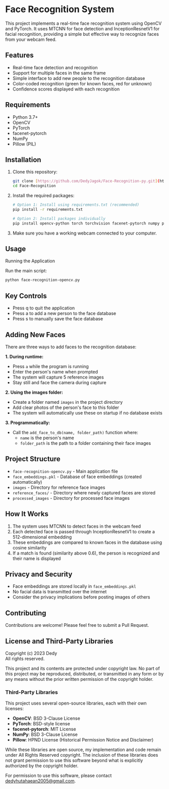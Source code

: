 # Face Recognition System

This project implements a real-time face recognition system using OpenCV and PyTorch. It uses MTCNN for face detection and InceptionResnetV1 for facial recognition, providing a simple but effective way to recognize faces from your webcam feed.

## Features

* Real-time face detection and recognition
* Support for multiple faces in the same frame
* Simple interface to add new people to the recognition database
* Color-coded recognition (green for known faces, red for unknown)
* Confidence scores displayed with each recognition

## Requirements

* Python 3.7+
* OpenCV
* PyTorch
* facenet-pytorch
* NumPy
* Pillow (PIL)

## Installation

1.  Clone this repository:
    ```bash
    git clone [https://github.com/DedyJagok/Face-Recognition-py.git](https://github.com/Dedyjagok/Face-Recognition-py.git)
    cd Face-Recognition
    ```
2.  Install the required packages:
    ```bash
    # Option 1: Install using requirements.txt (recommended)
    pip install -r requirements.txt
    
    # Option 2: Install packages individually
    pip install opencv-python torch torchvision facenet-pytorch numpy pillow
    ```
3.  Make sure you have a working webcam connected to your computer.

## Usage

Running the Application

Run the main script:
```bash
python face-recognition-opencv.py
```

## Key Controls

* Press q to quit the application
* Press a to add a new person to the face database
* Press s to manually save the face database

## Adding New Faces

There are three ways to add faces to the recognition database:

**1. During runtime:**
* Press `a` while the program is running
* Enter the person's name when prompted
* The system will capture 5 reference images
* Stay still and face the camera during capture

**2. Using the images folder:**
* Create a folder named `images` in the project directory
* Add clear photos of the person's face to this folder
* The system will automatically use these on startup if no database exists

**3. Programmatically:**
* Call the `add_face_to_db(name, folder_path)` function where:
    * `name` is the person's name
    * `folder_path` is the path to a folder containing their face images

## Project Structure

* `face-recognition-opencv.py` - Main application file
* `face_embeddings.pkl` - Database of face embeddings (created automatically)
* `images` - Directory for reference face images
* `reference_faces/` - Directory where newly captured faces are stored
* `processed_images` - Directory for processed face images

## How It Works

1.  The system uses MTCNN to detect faces in the webcam feed
2.  Each detected face is passed through InceptionResnetV1 to create a 512-dimensional embedding
3.  These embeddings are compared to known faces in the database using cosine similarity
4.  If a match is found (similarity above 0.6), the person is recognized and their name is displayed

## Privacy and Security

* Face embeddings are stored locally in `face_embeddings.pkl`
* No facial data is transmitted over the internet
* Consider the privacy implications before posting images of others

## Contributing

Contributions are welcome! Please feel free to submit a Pull Request.

## License and Third-Party Libraries

Copyright (c) 2023 Dedy  
All rights reserved.

This project and its contents are protected under copyright law. No part of this project 
may be reproduced, distributed, or transmitted in any form or by any means without the 
prior written permission of the copyright holder.

### Third-Party Libraries

This project uses several open-source libraries, each with their own licenses:

- **OpenCV**: BSD 3-Clause License
- **PyTorch**: BSD-style license
- **facenet-pytorch**: MIT License
- **NumPy**: BSD 3-Clause License
- **Pillow**: HPND License (Historical Permission Notice and Disclaimer)

While these libraries are open source, my implementation and code remain under All Rights Reserved 
copyright. The inclusion of these libraries does not grant permission to use this software beyond 
what is explicitly authorized by the copyright holder.

For permission to use this software, please contact dedyhutahaean2005@gmail.com.